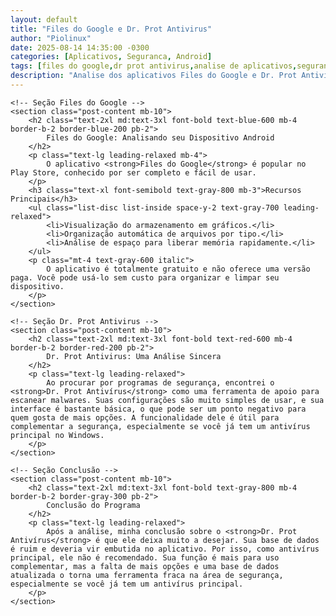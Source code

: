 ```yaml
---
layout: default
title: "Files do Google e Dr. Prot Antivirus"
author: "Piolinux"
date: 2025-08-14 14:35:00 -0300 
categories: [Aplicativos, Seguranca, Android]
tags: [files do google,dr prot antivirus,analise de aplicativos,seguranca digital,limpeza de armazenamento]
description: "Analise dos aplicativos Files do Google e Dr. Prot Antivirus, com recursos, vantagens e desvantagens."
---
```






<body>

<main>

    <!-- Seção Files do Google -->
    <section class="post-content mb-10">
        <h2 class="text-2xl md:text-3xl font-bold text-blue-600 mb-4 border-b-2 border-blue-200 pb-2">
            Files do Google: Analisando seu Dispositivo Android
        </h2>
        <p class="text-lg leading-relaxed mb-4">
            O aplicativo <strong>Files do Google</strong> é popular no Play Store, conhecido por ser completo e fácil de usar.
        </p>
        <h3 class="text-xl font-semibold text-gray-800 mb-3">Recursos Principais</h3>
        <ul class="list-disc list-inside space-y-2 text-gray-700 leading-relaxed">
            <li>Visualização do armazenamento em gráficos.</li>
            <li>Organização automática de arquivos por tipo.</li>
            <li>Análise de espaço para liberar memória rapidamente.</li>
        </ul>
        <p class="mt-4 text-gray-600 italic">
            O aplicativo é totalmente gratuito e não oferece uma versão paga. Você pode usá-lo sem custo para organizar e limpar seu dispositivo.
        </p>
    </section>

    <!-- Seção Dr. Prot Antivirus -->
    <section class="post-content mb-10">
        <h2 class="text-2xl md:text-3xl font-bold text-red-600 mb-4 border-b-2 border-red-200 pb-2">
            Dr. Prot Antivirus: Uma Análise Sincera
        </h2>
        <p class="text-lg leading-relaxed">
            Ao procurar por programas de segurança, encontrei o <strong>Dr. Prot Antivírus</strong> como uma ferramenta de apoio para escanear malwares. Suas configurações são muito simples de usar, e sua interface é bastante básica, o que pode ser um ponto negativo para quem gosta de mais opções. A funcionalidade dele é útil para complementar a segurança, especialmente se você já tem um antivírus principal no Windows.
        </p>
    </section>

    <!-- Seção Conclusão -->
    <section class="post-content mb-10">
        <h2 class="text-2xl md:text-3xl font-bold text-gray-800 mb-4 border-b-2 border-gray-300 pb-2">
            Conclusão do Programa
        </h2>
        <p class="text-lg leading-relaxed">
            Após a análise, minha conclusão sobre o <strong>Dr. Prot Antivírus</strong> é que ele deixa muito a desejar. Sua base de dados é ruim e deveria vir embutida no aplicativo. Por isso, como antivírus principal, ele não é recomendado. Sua função é mais para uso complementar, mas a falta de mais opções e uma base de dados atualizada o torna uma ferramenta fraca na área de segurança, especialmente se você já tem um antivírus principal.
        </p>
    </section>

</main>

</body>
